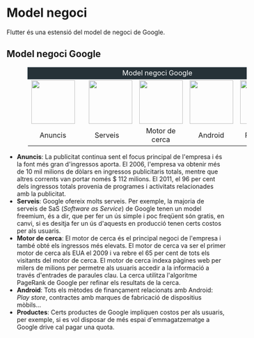 <!-- TITLE: Negoci Ingressos -->
# Model negoci

Flutter és una estensió del model de negoci de Google.

## Model negoci Google

<table style="margin-left: 3em;">
	<thead>
		<tr><td style="border: 1px solid #37474f; background: #263238; text-align: center; color: white" colspan="5">Model negoci Google</td></tr>
	</thead>
	<tbody>
		<tr>
			<td  style="vertical-align:middle"><img src="https://upload.wikimedia.org/wikipedia/commons/thumb/c/c7/Google_Ads_logo.svg/245px-Google_Ads_logo.svg.png" width="100"></td>
			<td style="vertical-align:middle"><img style="margin-left: 1em" src="https://cloud.google.com/_static/images/cloud/icons/favicons/onecloud/apple-icon.png" width="100"></td>
			<td style="vertical-align:middle"><img src="https://www.androidpolice.com/wp-content/uploads/2015/10/nexus2cee_Search-Thumb.png" width="100"></td>
			<td style="vertical-align:middle"><img src="https://www.cualit.com/wp-content/uploads/2011/12/android.png" width="100"></td>
			<td style="vertical-align:middle"><img src="https://reskytnew.s3.amazonaws.com/221/micgrup-telecomunicacions-sl-gmail-corporativo-239758-med.jpg" width="100"></td>
		</tr>
		<tr>
			<td style="vertical-align:middle; text-align: center">Anuncis</td>
			<td style="vertical-align:middle; text-align: center">Serveis</td>
			<td style="vertical-align:middle; text-align: center">Motor de cerca</td>
			<td style="vertical-align:middle; text-align: center">Android</td>
			<td style="vertical-align:middle; text-align: center">Productes</td>
		</tr>
	</tbody>
</table>

- **Anuncis**: La publicitat continua sent el focus principal de l'empresa i és la font més gran d'ingressos aporta. El 2006, l'empresa va obtenir més de 10 mil milions de dòlars en ingressos publicitaris totals, mentre que altres corrents van portar només $ 112 milions. El 2011, el 96 per cent dels ingressos totals provenia de programes i activitats relacionades amb la publicitat. 
- **Serveis**: Google ofereix molts serveis. Per exemple, la majoria de serveis de SaS (*Software as Service*) de Google tenen un model freemium, és a dir, que per fer un ús simple i poc freqüent són gratis, en canvi, si es desitja fer un ús d'aquests en producció tenen certs costos per als usuaris. 
- **Motor de cerca**: El motor de cerca és el principal negoci de l'empresa i també obté els ingressos més elevats. El motor de cerca va ser el primer motor de cerca als EUA el 2009 i va rebre el 65 per cent de tots els visitants del motor de cerca. El motor de cerca indexa pàgines web per milers de milions per permetre als usuaris accedir a la informació a través d'entrades de paraules clau. La cerca utilitza l'algoritme PageRank de Google per refinar els resultats de la cerca. 
- **Android**: Tots els mètodes de finançament relacionats amb Android: *Play store*, contractes amb marques de fabricació de dispositius mòbils... 
- **Productes**: Certs productes de Google impliquen costos per als usuaris, per exemple, si es vol disposar de més espai d'emmagatzematge a Google drive cal pagar una quota.